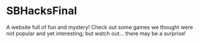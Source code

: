 # SBHacksFinal
A website full of fun and mystery! Check out some games we thought were not popular and yet interesting; but watch out... there may be a surprise!
